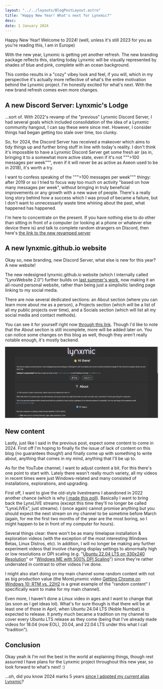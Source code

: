 ```yaml
---
layout: "../../layouts/BlogPostLayout.astro"
title: "Happy New Year! What's next for Lynxmic?"
desc:
date: 1 January 2024
---
```


Happy New Year! Welcome to 2024! (well, unless it's still 2023 for you as you're reading this, I am in Europe)

With the new year, Lynxmic is getting yet another refresh. The new branding package reflects this, starting today Lynxmic will be visually represented by shades of blue and pink, complete with an ocean background. 

This combo results in a "cozy" vibey look and feel, if you will, which in my perspective it's actually more reflective of what's the entire motivation behind the Lynxmic project. I'm honestly excited for what's next. With the new brand refresh comes even more changes.

## A new Discord Server: Lynxmic's Lodge
...sort of. With 2022's revamp of the "previous" Lynxmic Discord Server, I had several goals which included consolidation of the idea of a Lynxmic community hangout, I can say these were since met. However, I consider things had began getting too stale over time, too clunky.

So, for 2024, the Discord Server has received a makeover which aims to tidy things up and further bring stuff in line with today's reality. I don't think it's impossible to have a Lynxmic Discord Server get some fresh air (as in, bringing it to a somewhat more active state, even if it's not """>100 messages per week""", even if it will never be as active as Axeon used to be in 2018), it's worth a try.

I want to confess speaking of the """>100 messages per week""" thingy: after 2019 or so I tried to focus way too much on activity "based on how many messages per week", without bringing in truly beneficial improvements or any growth with a new wave of people. There's a really long story behind how a success which I was proud of became a failure, but I don't want to unnecessarily waste time whining about the past, what happened has happened.

I'm here to concentrate on the present. If you have nothing else to do other than sitting in front of a computer (or looking at a phone or whatever else device there is) and talk to complete random strangers on Discord, then here's [the link to the new revamped server][1]

## A new lynxmic.github.io website
Okay so, new branding, new Discord Server, what else is new for this year? A new website!

The new redesigned lynxmic.github.io website (which I internally called "LynxWebsite 2.0") further builds on [last summer's work][2], now making it an all-round personal website, rather than being just a simplisitic landing page linking to my social media.

There are now several dedicated sections: an About section (where you can learn more about me as a person), a Projects section (which will be a list of all my public projects over time), and a Socials section (which will list all my social media and contact methods).

You can see it for yourself right now [through this link][3]. Though I'd like to note that the About section is still incomplete, more will be added later on. You can notice some changes on this blog as well, though they aren't really notable enough, it's mostly backend.

![](../../../public/img/blog/21.png)

## New content
Lastly, just like I said in the previous post, expect some content to come in 2024. First off I'm hoping to finally fix the issue of lack of content on this blog (no guarantees though!) and finally come up with something to write about, anything that comes in my mind, anything that I'll be up to.

As for the YouTube channel, I want to adjust content a bit. For this there's one point to start with. Lately there wasn't really much variety, all my videos in recent times were just Windows-related and many consisted of installations, explorations, and upgrading.

First off, I want to give the old-style livestreams I abandoned in 2022 another chance (which is why [I made this poll][4]). Basically I want to bring back the LynxLIVE streams (except this time they'll no longer be called "LynxLIVEs", just streams). I (once again) cannot promise anything but you should expect the next stream on my channel to be sometime before March (again, for me the first two months of the year are the most boring, so I might happen to be in front of my computer for hours).

Several things clear: there won't be as many timelapse installation & exploration videos (with the exception of the most interesting Windows Betas, Linux Distros, etc). In addition, I will no longer be making any further experiment videos that involve changing display settings to abnormally high or low resolutions or DPI scaling (e.g. "[Ubuntu 22.04 LTS on 330x240 Resolution][5]" or "[Windows ME with 500% DPI Scaling][6]") since they're rather underrated in contrast to other videos I've done.

I might also start doing on my main channel some random content with not as big production value (the MoreLynxmic video [Getting Chrome on Windows 10: RTM vs. 22H2][7] is a great example of the "random content" I specifically want to make for my main channel).

Even more, I haven't done a Linux video in ages and I want to change that (as soon as I get ideas lol). What's for sure though is that there will be at least one of those in April, when Ubuntu 24.04 LTS (Noble Numbat) is expected to release. It pretty much became a tradition on my channel to cover every Ubuntu LTS release as they come (being that I've already made videos for 18.04 (now EOL), 20.04, and 22.04 LTS under this what I call "tradition").

## Conclusion
Okay yeah ik I'm not the best in the world at explaining things, though rest assurred I have plans for the Lynxmic project throughout this new year, so look forward to what's next! :)

...oh, did you know 2024 marks 5 years [since I adopted my current alias Lynxmic][8]?

[1]: https://lynxmic.github.io/discord
[2]: https://wetdry.world/@lynxmic/110955093723736530
[3]: https://lynxmic.github.io
[4]: https://www.youtube.com/post/Ugkxd4wKuP2C-7mqE24dmx4Jh9BfFNFsRa5t
[5]: https://www.youtube.com/watch?v=mwMW8lbYS-Y
[6]: https://www.youtube.com/watch?v=CHtQhHKTxMU
[7]: https://www.youtube.com/watch?v=yKDFGh8sLQQ
[8]: https://i.imgur.com/nRoksiF.png